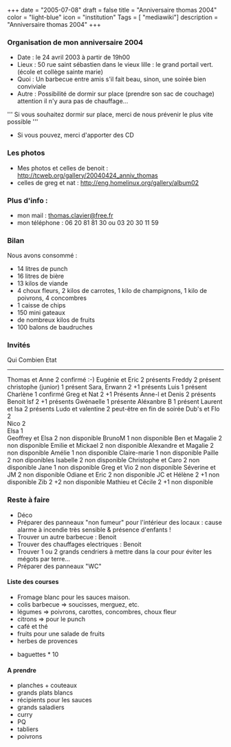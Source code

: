 +++
date = "2005-07-08"
draft = false
title = "Anniversaire thomas 2004"
color = "light-blue"
icon = "institution"
Tags = [ "mediawiki"]
description = "Anniversaire thomas 2004"
+++

### Organisation de mon anniversaire 2004

-   Date : le 24 avril 2003 à partir de 19h00
-   Lieux : 50 rue saint sébastien dans le vieux lille : le grand
    portail vert. (école et collège sainte marie)
-   Quoi : Un barbecue entre amis s'il fait beau, sinon, une soirée bien
    conviviale
-   Autre : Possibilité de dormir sur place (prendre son sac de
    couchage) attention il n'y aura pas de chauffage...

''' Si vous souhaitez dormir sur place, merci de nous prévenir le plus
vite possible '''

-   Si vous pouvez, merci d'apporter des CD

### Les photos

-   Mes photos et celles de benoit :
    <http://tcweb.org/gallery/20040424_anniv_thomas>
-   celles de greg et nat : <http://eng.homelinux.org/gallery/album02>

### Plus d'info :

-   mon mail : thomas.clavier@free.fr
-   mon téléphone : 06 20 81 81 30 ou 03 20 30 11 59

### Bilan

Nous avons consommé :

-   14 litres de punch
-   16 litres de bière
-   13 kilos de viande
-   4 choux fleurs, 2 kilos de carrotes, 1 kilo de champignons, 1 kilo
    de poivrons, 4 concombres
-   1 caisse de chips
-   150 mini gateaux
-   de nombreux kilos de fruits
-   100 balons de baudruches

### Invités

  Qui                    Combien   Etat
  ---------------------- --------- ----------------------------
  Thomas et Anne         2         confirmé :-)
  Eugénie et Eric        2         présents
  Freddy                 2         présent
  christophe (junior)    1         présent
  Sara, Erwann           2 +1      présents
  Luis                   1         présent
  Charlène               1         confirmé
  Greg et Nat            2 +1      Présents
  Anne-l et Denis        2         présents
  Benoit lsf             2 +1      présents
  Gwénaelle              1         présente
  Aléxanbre B            1         présent
  Laurent et Isa         2         présents
  Ludo et valentine      2         peut-être en fin de soirée
  Dub's et Flo           2         
  Nico                   2         
  Elsa                   1         
  Geoffrey et Elsa       2         non disponible
  BrunoM                 1         non disponible
  Ben et Magalie         2         non disponible
  Emilie et Mickael      2         non disponible
  Alexandre et Magalie   2         non disponible
  Amélie                 1         non disponible
  Claire-marie           1         non disponible
  Paille                 2         non diponibles
  Isabelle               2         non disponible
  Christophe et Caro     2         non disponible
  Jane                   1         non disponible
  Greg et Vio            2         non disponible
  Séverine et JM         2         non disponible
  Odiane et Eric         2         non disponible
  JC et Hélène           2 +1      non disponible
  Zib                    2 +2      non disponible
  Mathieu et Cécile      2 +1      non disponible

### Reste à faire

-   Déco
-   Préparer des panneaux "non fumeur" pour l'intérieur des locaux :
    cause alarme à incendie très sensible & présence d'enfants !
-   Trouver un autre barbecue : Benoit
-   Trouver des chauffages electriques : Benoit
-   Trouver 1 ou 2 grands cendriers à mettre dans la cour pour éviter
    les mégots par terre...
-   Préparer des panneaux "WC"

#### Liste des courses

-   Fromage blanc pour les sauces maison.
-   colis barbecue =\> soucisses, merguez, etc.
-   légumes =\> poivrons, carottes, concombres, choux fleur
-   citrons =\> pour le punch
-   café et thé
-   fruits pour une salade de fruits
-   herbes de provences

<!-- -->

-   baguettes \* 10

#### A prendre

-   planches + couteaux
-   grands plats blancs
-   récipients pour les sauces
-   grands saladiers
-   curry
-   PQ
-   tabliers
-   poivrons

